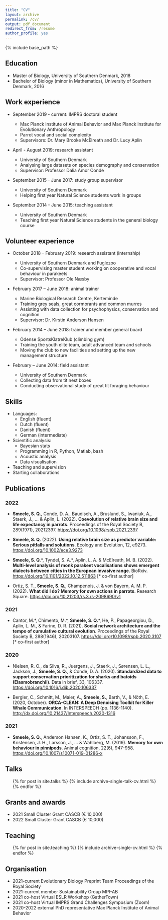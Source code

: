 ```yaml
---
title: "CV"
layout: archive
permalink: /cv/
output: pdf_document
redirect_from: /resume
author_profile: yes
---
```


{% include base_path %}

## Education

* Master of Biology, University of Southern Denmark, 2018
* Bachelor of Biology (minor in Mathematics), University of Southern Denmark, 2016

## Work experience

* September 2019 - current: IMPRS doctoral student
  * Max Planck Institute of Animal Behavior and Max Planck Institute for Evolutionary Anthropology
  * Parrot vocal and social complexity
  * Supervisors: Dr. Mary Brooke McElreath and Dr. Lucy Aplin

* April - August 2019: research assistant
  * University of Southern Denmark
  * Analysing large datasets on species demography and conservation
  * Supervisor: Professor Dalia Amor Conde

* September 2015 - June 2017: study group supervisor
  * University of Southern Denmark
  * Helping first year Natural Science students work in groups

 * September 2014 - June 2015: teaching assistant
   * University of Southern Denmark
   * Teaching first year Natural Science students in the general biology course

## Volunteer experience

* October 2018 – February 2019: research assistant (internship)
  * University of Southern Denmark and Fuglezoo
  * Co-supervising master student working on cooperative and vocal behaviour in parakeets
  * Supervisor: Professor Ole Næsby

* February 2017 – June 2018: animal trainer
  * Marine Biological Research Centre, Kerteminde
  * Training grey seals, great cormorants and common murres
  * Assisting with data collection for psychophysics, conservation and cognition
  * Supervisor: Dr. Kirstin Anderson Hansen

* February 2014 – June 2018: trainer and member general board
  * Odense SportsKlatreKlub (climbing gym)
  * Training the youth elite team, adult advanced team and schools
  * Moving the club to new facilities and setting up the new management structure

* February – June 2014: field assistant
  * University of Southern Denmark
  * Collecting data from tit nest boxes
  * Conducting observational study of great tit foraging behaviour

## Skills

* Languages:
  * English (fluent)
  * Dutch (fluent)
  * Danish (fluent)
  * German (intermediate)
* Scientific analysis:
  * Bayesian stats
  * Programming in R, Python, Matlab, bash
  * Acoustic analysis
  * Data visualisation
* Teaching and supervision
* Starting collaborations

## Publications

<script type='text/javascript' src='https://d1bxh8uas1mnw7.cloudfront.net/assets/embed.js'></script>

### 2022

- **Smeele, S. Q.**, Conde, D. A., Baudisch, A., Bruslund, S., Iwaniuk, A., Staerk, J., ... & Aplin, L. (2022). **Coevolution of relative brain size and life expectancy in parrots**. Proceedings of the Royal Society B, 289(1971), 20212397. <https://doi.org/10.1098/rspb.2021.2397> 
  <div class='altmetric-embed' data-doi='10.1098/rspb.2021.2397'></div>
  
- **Smeele, S. Q.** (2022). **Using relative brain size as predictor variable: Serious pitfalls and solutions**. Ecology and Evolution, 12, e9273. <https://doi.org/10.1002/ece3.9273> 
  <div class='altmetric-embed' data-doi='10.1002/ece3.9273'></div>
  
- **Smeele, S. Q.**\*, Tyndel, S. A.\*, Aplin, L. A. & McElreath, M. B. (2022). **Multi-level analysis of monk parakeet vocalisations shows emergent dialects between cities in the European invasive range**. BioRxiv. <https://doi.org/10.1101/2022.10.12.511863> [\* co-first author]
  <div class='altmetric-embed' data-doi='10.1101/2022.10.12.511863'></div>
  
- Ortiz, S. T., **Smeele, S. Q.**, Champenois, J. & von Bayern, A. M. P. (2022). **What did I do? Memory for own actions in parrots**. Research Square. <https://doi.org/10.21203/rs.3.rs-2098690/v1> 
  <div class='altmetric-embed' data-doi='10.21203/rs.3.rs-2098690/v1'></div>


### 2021

- Cantor, M.\*, Chimento, M.\*, **Smeele, S. Q.**\*, He, P., Papageorgiou, D., Aplin, L. M., & Farine, D. R. (2021). **Social network architecture and the tempo of cumulative cultural evolution**. Proceedings of the Royal Society B, 288(1946), 20203107. <https://doi.org/10.1098/rspb.2020.3107> [\* co-first author] 
  <div class='altmetric-embed' data-doi='10.1098/rspb.2020.3107'></div>
  
### 2020

- Nielsen, R. O., da Silva, R., Juergens, J., Staerk, J., Sørensen, L. L., Jackson, J., **Smeele, S. Q.**, & Conde, D. A. (2020). **Standardized data to support conservation prioritization for sharks and batoids (Elasmobranchii)**. Data in brief, 33, 106337. <https://doi.org/10.1016/j.dib.2020.106337> 
  <div class='altmetric-embed' data-doi='10.1016/j.dib.2020.106337'></div>

- Bergler, C., Schmitt, M., Maier, A., **Smeele, S.**, Barth, V., & Nöth, E. (2020, October). **ORCA-CLEAN: A Deep Denoising Toolkit for Killer Whale Communication**. In INTERSPEECH (pp. 1136-1140). <http://dx.doi.org/10.21437/Interspeech.2020-1316> 

### 2021

- **Smeele, S. Q.**, Anderson Hansen, K., Ortiz, S. T., Johansson, F., Kristensen, J. H., Larsson, J., ... & Wahlberg, M. (2019). **Memory for own behaviour in pinnipeds**. Animal cognition, 22(6), 947-958. <https://doi.org/10.1007/s10071-019-01286-x> 
  <div class='altmetric-embed' data-doi='10.1007/s10071-019-01286-x'></div>

## Talks

  <ul>{% for post in site.talks %}
    {% include archive-single-talk-cv.html %}
  {% endfor %}</ul>
  
## Grants and awards
* 2021 Small Cluster Grant CASCB (€ 10,000)
* 2022 Small Cluster Grant CASCB (€ 10,000)

## Teaching

  <ul>{% for post in site.teaching %}
    {% include archive-single-cv.html %}
  {% endfor %}</ul>
  
## Organisation

* 2021-current   Evolutionary Biology Preprint Team Proceedings of the Royal Society
* 2021-current   member Sustainability Group MPI-AB 
* 2021           co-host Virtual ESLR Workshop (GatherTown)
* 2021           co-host Virtual IMPRS Grand Challenges Symposium (Zoom)
* 2020-2022      external PhD representative Max Planck Institute of Animal Behavior